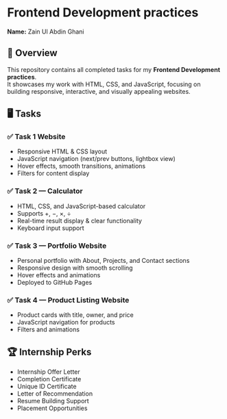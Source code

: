 # Frontend Development practices

**Name:** Zain Ul Abdin Ghani  


## 📌 Overview
This repository contains all completed tasks for my **Frontend Development practices**.  
It showcases my work with HTML, CSS, and JavaScript, focusing on building responsive, interactive, and visually appealing websites.

## 🖥  Tasks

### ✅ Task 1  Website
- Responsive HTML & CSS layout  
- JavaScript navigation (next/prev buttons, lightbox view)  
- Hover effects, smooth transitions, animations  
- Filters for content display  

### ✅ Task 2 — Calculator
- HTML, CSS, and JavaScript-based calculator  
- Supports +, −, ×, ÷  
- Real-time result display & clear functionality  
- Keyboard input support  

### ✅ Task 3 — Portfolio Website
- Personal portfolio with About, Projects, and Contact sections  
- Responsive design with smooth scrolling  
- Hover effects and animations  
- Deployed to GitHub Pages  

### ✅ Task 4 — Product Listing Website
- Product cards with title, owner, and price  
- JavaScript navigation for products  
- Filters and animations  



## 🏆 Internship Perks
- Internship Offer Letter  
- Completion Certificate  
- Unique ID Certificate  
- Letter of Recommendation  
- Resume Building Support  
- Placement Opportunities  
